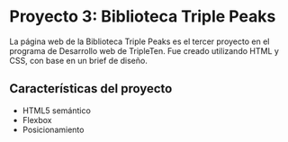 # Proyecto 3: Biblioteca Triple Peaks
 
 La página web de la Biblioteca Triple Peaks es el tercer proyecto en el programa de Desarrollo web de TripleTen. Fue creado utilizando HTML y CSS, con base en un brief de diseño.
 
 ## Características del proyecto
 
 - HTML5 semántico
 - Flexbox
 - Posicionamiento
